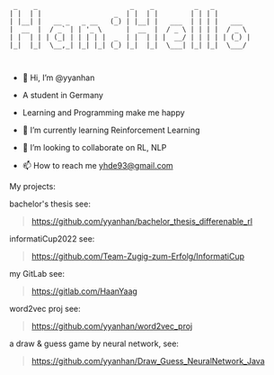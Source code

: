  ```
  _    _                       _    _          _   _         
 | |  | |                  _  | |  | |        | | | |        
 | |__| |   __ _   _ __   (_) | |__| |   ___  | | | |   ___  
 |  __  |  / _` | | '_ \      |  __  |  / _ \ | | | |  / _ \ 
 | |  | | | (_| | | | | |  _  | |  | | |  __/ | | | | | (_) |
 |_|  |_|  \__,_| |_| |_| (_) |_|  |_|  \___| |_| |_|  \___/ 
                                                             
                                                             
```                                                             
                                                             


- 👋 Hi, I’m @yyanhan

- A student in Germany
- Learning and Programming make me happy

- 🌱 I’m currently learning Reinforcement Learning
- 💞️ I’m looking to collaborate on RL, NLP
- 📫 How to reach me yhde93@gmail.com

<!---
yyanhan/yyanhan is a ✨ special ✨ repository because its `README.md` (this file) appears on your GitHub profile.
You can click the Preview link to take a look at your changes.
--->


My projects:

bachelor's thesis see: 
> https://github.com/yyanhan/bachelor_thesis_differenable_rl

informatiCup2022 see:
> https://github.com/Team-Zugig-zum-Erfolg/InformatiCup

my GitLab see:
> https://gitlab.com/HaanYaag

word2vec proj see:
> https://github.com/yyanhan/word2vec_proj

a draw & guess game by neural network, see:

> https://github.com/yyanhan/Draw_Guess_NeuralNetwork_Java
